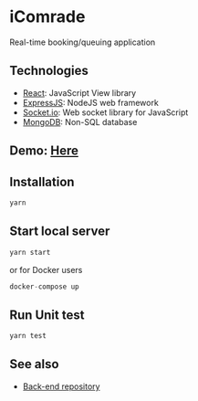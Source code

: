 # iComrade

 Real-time booking/queuing application

## Technologies

* [React](https://facebook.github.io/react/): JavaScript View library
* [ExpressJS](https://expressjs.com/): NodeJS web framework
* [Socket.io](https://socket.io/): Web socket library for JavaScript
* [MongoDB](https://www.mongodb.com/): Non-SQL database

## Demo: [Here](https://icomrade.herokuapp.com/)

## Installation
```javascript
yarn
```

## Start local server
```javascript
yarn start
```

or for Docker users

```javascript
docker-compose up
```

## Run Unit test
```javascript
yarn test
```

## See also
* [Back-end repository](https://github.com/Ngocvovn/iComrade)





